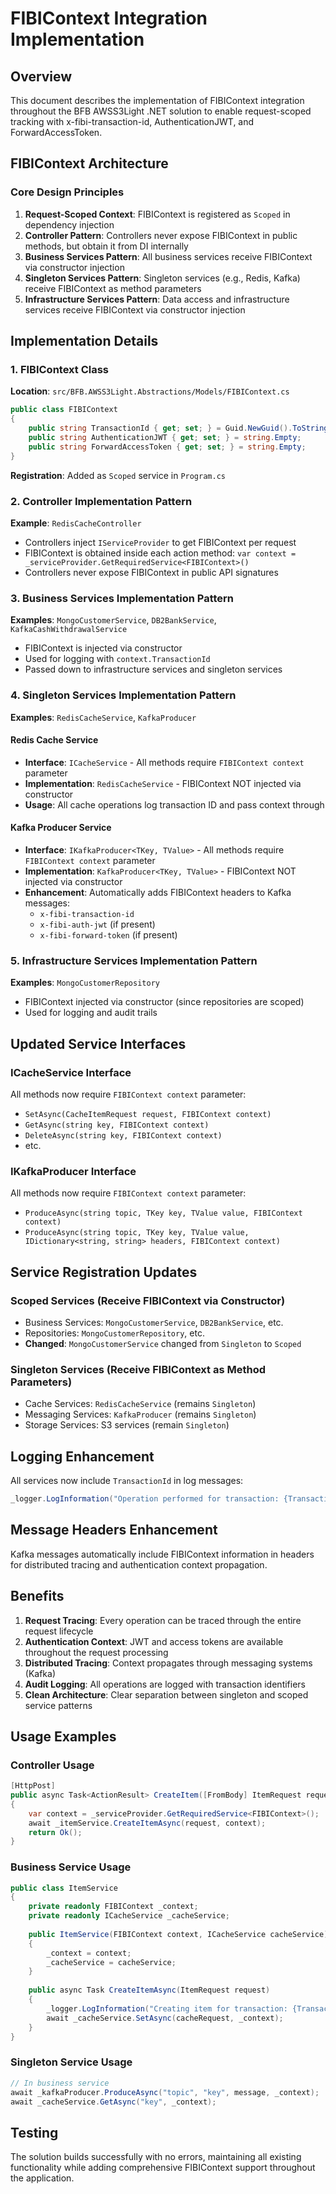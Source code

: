 # FIBIContext Integration Implementation

## Overview
This document describes the implementation of FIBIContext integration throughout the BFB AWSS3Light .NET solution to enable request-scoped tracking with x-fibi-transaction-id, AuthenticationJWT, and ForwardAccessToken.

## FIBIContext Architecture

### Core Design Principles
1. **Request-Scoped Context**: FIBIContext is registered as `Scoped` in dependency injection
2. **Controller Pattern**: Controllers never expose FIBIContext in public methods, but obtain it from DI internally
3. **Business Services Pattern**: All business services receive FIBIContext via constructor injection
4. **Singleton Services Pattern**: Singleton services (e.g., Redis, Kafka) receive FIBIContext as method parameters
5. **Infrastructure Services Pattern**: Data access and infrastructure services receive FIBIContext via constructor injection

## Implementation Details

### 1. FIBIContext Class
**Location**: `src/BFB.AWSS3Light.Abstractions/Models/FIBIContext.cs`

```csharp
public class FIBIContext
{
    public string TransactionId { get; set; } = Guid.NewGuid().ToString();
    public string AuthenticationJWT { get; set; } = string.Empty;
    public string ForwardAccessToken { get; set; } = string.Empty;
}
```

**Registration**: Added as `Scoped` service in `Program.cs`

### 2. Controller Implementation Pattern
**Example**: `RedisCacheController`

- Controllers inject `IServiceProvider` to get FIBIContext per request
- FIBIContext is obtained inside each action method: `var context = _serviceProvider.GetRequiredService<FIBIContext>()`
- Controllers never expose FIBIContext in public API signatures

### 3. Business Services Implementation Pattern
**Examples**: `MongoCustomerService`, `DB2BankService`, `KafkaCashWithdrawalService`

- FIBIContext is injected via constructor
- Used for logging with `context.TransactionId`
- Passed down to infrastructure services and singleton services

### 4. Singleton Services Implementation Pattern
**Examples**: `RedisCacheService`, `KafkaProducer`

#### Redis Cache Service
- **Interface**: `ICacheService` - All methods require `FIBIContext context` parameter
- **Implementation**: `RedisCacheService` - FIBIContext NOT injected via constructor
- **Usage**: All cache operations log transaction ID and pass context through

#### Kafka Producer Service  
- **Interface**: `IKafkaProducer<TKey, TValue>` - All methods require `FIBIContext context` parameter
- **Implementation**: `KafkaProducer<TKey, TValue>` - FIBIContext NOT injected via constructor
- **Enhancement**: Automatically adds FIBIContext headers to Kafka messages:
  - `x-fibi-transaction-id`
  - `x-fibi-auth-jwt` (if present)
  - `x-fibi-forward-token` (if present)

### 5. Infrastructure Services Implementation Pattern
**Examples**: `MongoCustomerRepository`

- FIBIContext injected via constructor (since repositories are scoped)
- Used for logging and audit trails

## Updated Service Interfaces

### ICacheService Interface
All methods now require `FIBIContext context` parameter:
- `SetAsync(CacheItemRequest request, FIBIContext context)`
- `GetAsync(string key, FIBIContext context)`
- `DeleteAsync(string key, FIBIContext context)`
- etc.

### IKafkaProducer Interface
All methods now require `FIBIContext context` parameter:
- `ProduceAsync(string topic, TKey key, TValue value, FIBIContext context)`
- `ProduceAsync(string topic, TKey key, TValue value, IDictionary<string, string> headers, FIBIContext context)`

## Service Registration Updates

### Scoped Services (Receive FIBIContext via Constructor)
- Business Services: `MongoCustomerService`, `DB2BankService`, etc.
- Repositories: `MongoCustomerRepository`, etc.
- **Changed**: `MongoCustomerService` changed from `Singleton` to `Scoped`

### Singleton Services (Receive FIBIContext as Method Parameters)
- Cache Services: `RedisCacheService` (remains `Singleton`)
- Messaging Services: `KafkaProducer` (remains `Singleton`)
- Storage Services: S3 services (remain `Singleton`)

## Logging Enhancement
All services now include `TransactionId` in log messages:
```csharp
_logger.LogInformation("Operation performed for transaction: {TransactionId}", context.TransactionId);
```

## Message Headers Enhancement
Kafka messages automatically include FIBIContext information in headers for distributed tracing and authentication context propagation.

## Benefits

1. **Request Tracing**: Every operation can be traced through the entire request lifecycle
2. **Authentication Context**: JWT and access tokens are available throughout the request processing
3. **Distributed Tracing**: Context propagates through messaging systems (Kafka)
4. **Audit Logging**: All operations are logged with transaction identifiers
5. **Clean Architecture**: Clear separation between singleton and scoped service patterns

## Usage Examples

### Controller Usage
```csharp
[HttpPost]
public async Task<ActionResult> CreateItem([FromBody] ItemRequest request)
{
    var context = _serviceProvider.GetRequiredService<FIBIContext>();
    await _itemService.CreateItemAsync(request, context);
    return Ok();
}
```

### Business Service Usage
```csharp
public class ItemService
{
    private readonly FIBIContext _context;
    private readonly ICacheService _cacheService;
    
    public ItemService(FIBIContext context, ICacheService cacheService)
    {
        _context = context;
        _cacheService = cacheService;
    }
    
    public async Task CreateItemAsync(ItemRequest request)
    {
        _logger.LogInformation("Creating item for transaction: {TransactionId}", _context.TransactionId);
        await _cacheService.SetAsync(cacheRequest, _context);
    }
}
```

### Singleton Service Usage
```csharp
// In business service
await _kafkaProducer.ProduceAsync("topic", "key", message, _context);
await _cacheService.GetAsync("key", _context);
```

## Testing
The solution builds successfully with no errors, maintaining all existing functionality while adding comprehensive FIBIContext support throughout the application.
